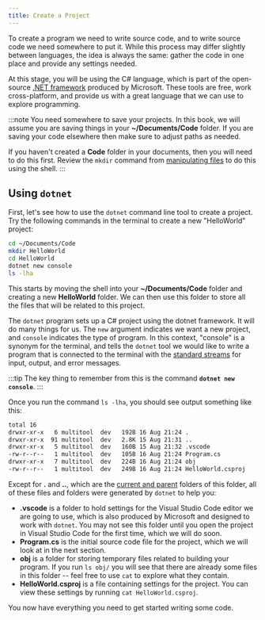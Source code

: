 ```yaml
---
title: Create a Project
---
```


To create a program we need to write source code, and to write source code we need somewhere to put it. 
While this process may differ slightly between languages, the idea is always the same: gather the code in one place and provide any settings needed.

At this stage, you will be using the C# language, which is part of the open-source [.NET framework](https://dotnet.microsoft.com/en-us/) produced by Microsoft. These tools are free, work cross-platform, and provide us with a great language that we can use to explore programming.

:::note
You need somewhere to save your projects. In this book, we will assume you are saving things in your **~/Documents/Code** folder. If you are saving your code elsewhere then make sure to adjust paths as needed.

If you haven't created a **Code** folder in your documents, then you will need to do this first.
Review the `mkdir` command from [manipulating files](../../../2-computer-use/1-concepts/05-manipulating-files/#making-a-directory-mkdir) to do this using the shell.
:::

## Using `dotnet`

First, let's see how to use the `dotnet` command line tool to create a project.
Try the following commands in the terminal to create a new "HelloWorld" project:

```sh
cd ~/Documents/Code
mkdir HelloWorld
cd HelloWorld
dotnet new console
ls -lha
```

This starts by moving the shell into your **~/Documents/Code** folder and creating a new **HelloWorld** folder.
We can then use this folder to store all the files that will be related to this project.

The `dotnet` program sets up a C# project using the dotnet framework.
It will do many things for us.
The `new` argument indicates we want a new project, and `console` indicates the type of program.
In this context, "console" is a synonym for the terminal, and tells the `dotnet` tool we would like to write a program that is connected to the terminal with the [standard streams](../../../2-computer-use/1-concepts/07-streams/) for input, output, and error messages.

:::tip
The key thing to remember from this is the command **`dotnet new console`**.
:::

Once you run the command `ls -lha`, you should see output something like this:

```sh
total 16
drwxr-xr-x   6 multitool  dev   192B 16 Aug 21:24 .
drwxr-xr-x  91 multitool  dev   2.8K 15 Aug 21:31 ..
drwxr-xr-x   5 multitool  dev   160B 15 Aug 21:32 .vscode
-rw-r--r--   1 multitool  dev   105B 16 Aug 21:24 Program.cs
drwxr-xr-x   7 multitool  dev   224B 16 Aug 21:24 obj
-rw-r--r--   1 multitool  dev   249B 16 Aug 21:24 HelloWorld.csproj
```

Except for **.** and **..**, which are the [current and parent](../../../2-computer-use/1-concepts/04-files-shell/#relative-paths) folders of this folder, all of these files and folders were generated by `dotnet` to help you:

* **.vscode** is a folder to hold settings for the Visual Studio Code editor we are going to use, which is also produced by Microsoft and designed to work with `dotnet`. You may not see this folder until you open the project in Visual Studio Code for the first time, which we will do soon.
* **Program.cs** is the initial source code file for the project, which we will look at in the next section.
* **obj** is a folder for storing temporary files related to building your program. If you run `ls obj/` you will see that there are already some files in this folder -- feel free to use `cat` to explore what they contain.
* **HelloWorld.csproj** is a file containing settings for the project. You can view these settings by running `cat HelloWorld.csproj`.

You now have everything you need to get started writing some code.
